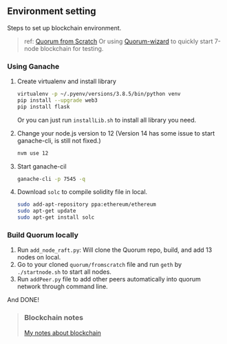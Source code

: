 ## Environment setting
Steps to set up blockchain environment.
> ref: [Quorum from Scratch](https://docs.goquorum.consensys.net/en/latest/Tutorials/Create-a-Raft-network/)
> Or using [Quorum-wizard](https://github.com/ConsenSys/quorum-wizard) to quickly start 7-node blockchain for testing.

### Using Ganache

1. Create virtualenv and install library

   ```bash
   virtualenv -p ~/.pyenv/versions/3.8.5/bin/python venv
   pip install --upgrade web3
   pip install flask
   ```
   Or you can just run `installLib.sh` to install all library you need.



2. Change your node.js version to 12 (Version 14 has some issue to start ganache-cli, is still not fixed.)

   ```bash
   nvm use 12
   ```

   

3. Start ganache-cil

   ```bash
   ganache-cli -p 7545 -q
   ```

4. Download `solc` to compile solidity file in local.
   ```bash
   sudo add-apt-repository ppa:ethereum/ethereum
   sudo apt-get update
   sudo apt-get install solc
   ```

### Build Quorum locally   
1. Run `add_node_raft.py`: Will clone the Quorum repo, build, and add 13 nodes on local.
2. Go to your cloned `quorum/fromscratch` file and run `geth` by `./startnode.sh` to start all nodes.
3. Run `addPeer.py` file to add other peers automatically into quorum network through command line.

And DONE!

> ### Blockchain notes
> [My notes about blockchain](https://hackmd.io/@arielchen/HyrsSK8TL)